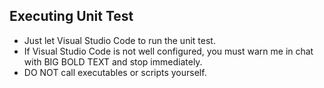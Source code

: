 ## Executing Unit Test

- Just let Visual Studio Code to run the unit test.
- If Visual Studio Code is not well configured, you must warn me in chat with BIG BOLD TEXT and stop immediately.
- DO NOT call executables or scripts yourself.
